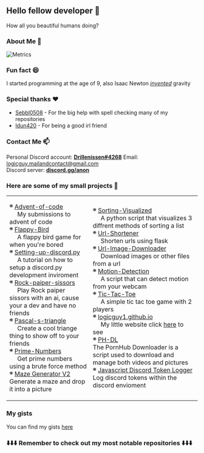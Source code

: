 <!--
**logicguy1/logicguy1** is a ✨ _special_ ✨ repository because its `README.md` (this file) appears on your GitHub profile.


Here are some ideas to get you started:

- 🔭 I’m currently working on ...
- 🌱 I’m currently learning ...
- 👯 I’m looking to collaborate on ...
- 🤔 I’m looking for help with ...
- 💬 Ask me about ... 
- 📫 How to reach me: ...
- 😄 Pronouns: ...
- ⚡ Fun fact: ...
-->

<p align="center">
<img alt="" src=https://img.shields.io/github/stars/logicguy1?affiliations=OWNER%2CCOLLABORATOR />
<img alt="" src=https://komarev.com/ghpvc/?username=logicguy1 />
</p>

## Hello fellow developer 👋
How all you beautiful humans doing?

### About Me 📌
![Metrics](https://metrics.lecoq.io/logicguy1?template=classic&repositories.forks=true&base.header=0&languages=1&people=1&lines=1&languages.colors=github&languages.threshold=0%25&people.limit=28&people.size=28&people.types=followers%2C%20following&people.thanks=%20Sebbl0508%20&people.identicons=false&people.shuffle=false&config.timezone=Europe%2FCopenhagen)

### Fun fact 😄
I started programming at the age of 9, also Isaac Newton _<u>invented</u>_ gravity

### Special thanks ❤️
- [Sebbl0508](https://github.com/Sebbl0508) - For the big help with spell checking many of my repositories  
- [Idun420](https://github.com/Idun420) - For being a good irl friend  

### Contact Me 📫  
Personal Discord account: [**Drillenissen#4268**](https://www.discord.gg) Email: logicguy.mailandcontact@gmail.com  
Discord server: **[discord.gg/anon](https://www.anonix.xyz/discord)**  

### Here are some of my small projects 📒

<table>
  <tr>
    <td>

܍ [Advent-of-code](https://github.com/logicguy1/Advent-of-code)   
  My submissions to advent of code  
܍ [Flappy-Bird](https://github.com/logicguy1/Flappy-Bird)   
  A flappy bird game for when you're bored  
܍ [Setting-up-discord.py](https://github.com/logicguy1/Setting-up-discord.py)   
  A tutorial on how to setup a discord.py development inviroment  
܍ [Rock-paiper-sissors](https://github.com/logicguy1/Rock-paiper-sissors)   
  Play Rock paiper sissors with an ai, cause your a dev and have no friends  
܍ [Pascal-s-triangle](https://github.com/logicguy1/Pascal-s-triangle)   
  Create a cool triange thing to show off to your friends  
܍ [Prime-Numbers](https://github.com/logicguy1/Prime-Numbers)   
  Get prime numbers using a brute force method  
܍ [Maze Generator V2](https://github.com/logicguy1/Maze-Generator-V2/)  
  Generate a maze and drop it into a picture  

  </td>
  <td>

܍ [Sorting-Visualized](https://github.com/logicguy1/Sorting-Visualized)   
  A python script that visualizes 3 diffrent methods of sorting a list  
܍ [Url-Shortener](https://github.com/logicguy1/Url-Shortener)   
  Shorten urls using flask  
܍ [Url-Image-Downloader](https://github.com/logicguy1/Url-Image-Downloader)   
  Download images or other files from a url  
܍ [Motion-Detection](https://github.com/logicguy1/Motion-Detection)   
  A script that can detect motion from your webcam  
܍ [Tic-Tac-Toe](https://github.com/logicguy1/Tic-Tac-Toe)   
  A simple tic tac toe game with 2 players  
܍ [logicguy1.github.io](https://github.com/logicguy1/logicguy1.github.io)   
  My little website click [here](https://logicguy1.github.io) to see  
܍ [PH-DL](https://github.com/logicguy1/PH-DL)  
  The PornHub Downloader is a script used to download and manage both videos and pictures  
܍ [Javascript Discord Token Logger](https://github.com/logicguy1/Javascript-Discord-Token-Logger)  
  Log discord tokens within the discord envioment 

  </td>
  </tr>
</table>

### My gists

You can find my gists [here](https://gist.github.com/logicguy1)

### ⬇️⬇️⬇️ Remember to check out my most notable repositories ⬇️⬇️⬇️

